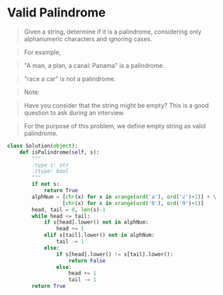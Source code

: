 # Valid Palindrome

> Given a string, determine if it is a palindrome, considering only alphanumeric characters and ignoring cases.

> For example,

> "A man, a plan, a canal: Panama" is a palindrome.

> "race a car" is not a palindrome.

> Note:

> Have you consider that the string might be empty? This is a good question to ask during an interview.

> For the purpose of this problem, we define empty string as valid palindrome.

```Python
class Solution(object):
    def isPalindrome(self, s):
        """
        :type s: str
        :rtype: bool
        """
        if not s:
            return True
        alphNum = [chr(x) for x in xrange(ord('a'), ord('z')+1)] + \
                  [chr(x) for x in xrange(ord('0'), ord('9')+1)]
        head, tail = 0, len(s)-1
        while head <= tail:
            if s[head].lower() not in alphNum:
                head += 1
            elif s[tail].lower() not in alphNum:
                tail -= 1
            else:
                if s[head].lower() != s[tail].lower():
                    return False
                else:
                    head += 1
                    tail -= 1
        return True
```
